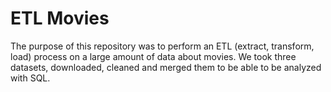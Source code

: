 # ETL Movies

The purpose of this repository was to perform an ETL (extract, transform, load) process on a large amount of data about movies. We took three datasets, downloaded, cleaned and merged them to be able to be analyzed with SQL. 
